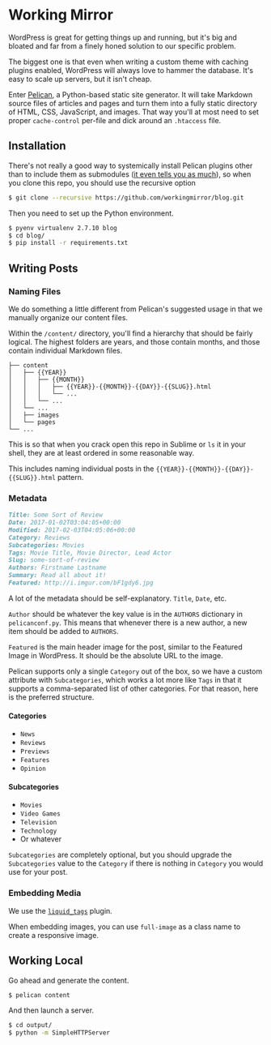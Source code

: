 # Working Mirror

WordPress is great for getting things up and running, but it's big and bloated and far from a finely honed solution to our specific problem.

The biggest one is that even when writing a custom theme with caching plugins enabled, WordPress will always love to hammer the database. It's easy to scale up servers, but it isn't cheap.

Enter [Pelican](https://github.com/getpelican/pelican), a Python-based static site generator. It will take Markdown source files of articles and pages and turn them into a fully static directory of HTML, CSS, JavaScript, and images. That way you'll at most need to set proper `cache-control` per-file and dick around an `.htaccess` file.

## Installation

There's not really a good way to systemically install Pelican plugins other than to include them as submodules ([it even tells you as much](https://github.com/getpelican/pelican-plugins)), so when you clone this repo, you should use the recursive option

```bash
$ git clone --recursive https://github.com/workingmirror/blog.git
```

Then you need to set up the Python environment.

```bash
$ pyenv virtualenv 2.7.10 blog
$ cd blog/
$ pip install -r requirements.txt
```

## Writing Posts

### Naming Files

We do something a little different from Pelican's suggested usage in that we manually organize our content files.

Within the `/content/` directory, you'll find a hierarchy that should be fairly logical. The highest folders are years, and those contain months, and those contain individual Markdown files.

```
├── content
│   ├── {{YEAR}}
│   │   ├── {{MONTH}}
│   │   │   ├── {{YEAR}}-{{MONTH}}-{{DAY}}-{{SLUG}}.html
│   │   │   └── ...
│   │   └── ...
│   └── ...
│   ├── images
│   └── pages
└── ...
```

This is so that when you crack open this repo in Sublime or `ls` it in your shell, they are at least ordered in some reasonable way.

This includes naming individual posts in the `{{YEAR}}-{{MONTH}}-{{DAY}}-{{SLUG}}.html` pattern.

### Metadata

```Markdown
Title: Some Sort of Review
Date: 2017-01-02T03:04:05+00:00
Modified: 2017-02-03T04:05:06+00:00
Category: Reviews
Subcategories: Movies
Tags: Movie Title, Movie Director, Lead Actor
Slug: some-sort-of-review
Authors: Firstname Lastname
Summary: Read all about it!
Featured: http://i.imgur.com/bF1gdy6.jpg
```

A lot of the metadata should be self-explanatory. `Title`, `Date`, etc.

`Author` should be whatever the key value is in the `AUTHORS` dictionary in `pelicanconf.py`. This means that whenever there is a new author, a new item should be added to `AUTHORS`.

`Featured` is the main header image for the post, similar to the Featured Image in WordPress. It should be the absolute URL to the image.

Pelican supports only a single `Category` out of the box, so we have a custom attribute with `Subcategories`, which works a lot more like `Tags` in that it supports a comma-separated list of other categories. For that reason, here is the preferred structure.

#### Categories

- `News`
- `Reviews`
- `Previews`
- `Features`
- `Opinion`

#### Subcategories

- `Movies`
- `Video Games`
- `Television`
- `Technology`
- Or whatever

`Subcategories` are completely optional, but you should upgrade the `Subcategories` value to the `Category` if there is nothing in `Category` you would use for your post.

### Embedding Media

We use the [`liquid_tags`](https://github.com/getpelican/pelican-plugins/tree/master/liquid_tags) plugin.

When embedding images, you can use `full-image` as a class name to create a responsive image.

## Working Local

Go ahead and generate the content.

```bash
$ pelican content
```

And then launch a server.

```bash
$ cd output/
$ python -m SimpleHTTPServer
```
